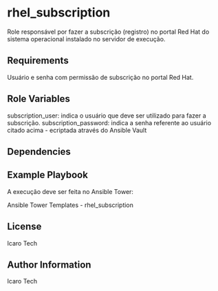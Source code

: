 rhel_subscription
=========

Role responsável por fazer a subscrição (registro) no portal Red Hat do sistema operacional instalado no servidor de execução.

Requirements
------------

Usuário e senha com permissão de subscrição no portal Red Hat.

Role Variables
--------------

subscription_user: indica o usuário que deve ser utilizado para fazer a subscrição.
subscription_password: indica a senha referente ao usuário citado acima - ecriptada através do Ansible Vault

Dependencies
------------


Example Playbook
----------------

A execução deve ser feita no Ansible Tower:

  Ansible Tower
    Templates
    - rhel_subscription

License
-------

Icaro Tech

Author Information
------------------

Icaro Tech
